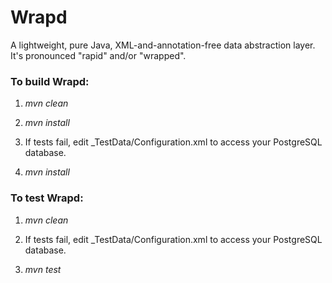Wrapd
=====

A lightweight, pure Java, XML-and-annotation-free data abstraction layer. It's pronounced "rapid" and/or "wrapped".

### To build Wrapd: ###

1.   _mvn clean_

2.   _mvn install_

3.   If tests fail, edit _TestData/Configuration.xml to access your PostgreSQL database.

4.  _mvn install_

### To test Wrapd: ###

1.   _mvn clean_

2.   If tests fail, edit _TestData/Configuration.xml to access your PostgreSQL database.

3.   _mvn test_
